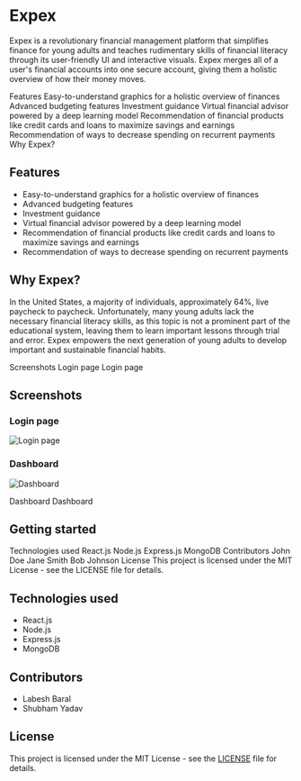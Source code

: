 # Expex

Expex is a revolutionary financial management platform that simplifies finance for young adults and teaches rudimentary skills of financial literacy through its user-friendly UI and interactive visuals. Expex merges all of a user's financial accounts into one secure account, giving them a holistic overview of how their money moves.

Features
Easy-to-understand graphics for a holistic overview of finances
Advanced budgeting features
Investment guidance
Virtual financial advisor powered by a deep learning model
Recommendation of financial products like credit cards and loans to maximize savings and earnings
Recommendation of ways to decrease spending on recurrent payments
Why Expex?
## Features

- Easy-to-understand graphics for a holistic overview of finances
- Advanced budgeting features
- Investment guidance
- Virtual financial advisor powered by a deep learning model
- Recommendation of financial products like credit cards and loans to maximize savings and earnings
- Recommendation of ways to decrease spending on recurrent payments

## Why Expex?

In the United States, a majority of individuals, approximately 64%, live paycheck to paycheck. Unfortunately, many young adults lack the necessary financial literacy skills, as this topic is not a prominent part of the educational system, leaving them to learn important lessons through trial and error. Expex empowers the next generation of young adults to develop important and sustainable financial habits.

Screenshots
Login page
Login page
## Screenshots

### Login page
![Login page](/screenshots/login.png)

### Dashboard
![Dashboard](/screenshots/dashboard.png)

Dashboard
Dashboard
## Getting started


Technologies used
React.js
Node.js
Express.js
MongoDB
Contributors
John Doe
Jane Smith
Bob Johnson
License
This project is licensed under the MIT License - see the LICENSE file for details.
## Technologies used

- React.js
- Node.js
- Express.js
- MongoDB

## Contributors

- Labesh Baral
- Shubham Yadav

## License

This project is licensed under the MIT License - see the [LICENSE](LICENSE) file for details.
